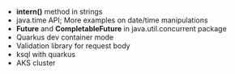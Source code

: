 * **intern()** method in strings
* java.time API; More examples on date/time manipulations
* **Future** and **CompletableFuture** in java.util.concurrent package
* Quarkus dev container mode
* Validation library for request body
* ksql with quarkus
* AKS cluster